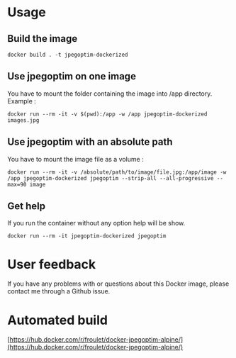 # Usage

## Build the image
```
docker build . -t jpegoptim-dockerized
```

## Use jpegoptim on one image
You have to mount the folder containing the image into /app directory. Example :

```
docker run --rm -it -v $(pwd):/app -w /app jpegoptim-dockerized images.jpg
```

## Use jpegoptim with an absolute path
You have to mount the image file as a volume : 

```
docker run --rm -it -v /absolute/path/to/image/file.jpg:/app/image -w /app jpegoptim-dockerized jpegoptim --strip-all --all-progressive --max=90 image
```

## Get help

If you run the container without any option help will be show.

```
docker run --rm -it jpegoptim-dockerized jpegoptim 
```


# User feedback

If you have any problems with or questions about this Docker image, please contact me through a Github issue.

# Automated build

[https://hub.docker.com/r/froulet/docker-jpegoptim-alpine/](https://hub.docker.com/r/froulet/docker-jpegoptim-alpine/)
